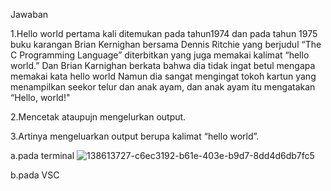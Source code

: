Jawaban 

1.Hello world pertama kali ditemukan pada tahun1974 dan pada tahun 1975 buku karangan Brian Kernighan bersama Dennis Ritchie yang berjudul “The C Programming Language” diterbitkan yang juga memakai kalimat “hello world.”
  Dan Brian Karnighan berkata bahwa dia tidak ingat betul mengapa memakai kata hello world
  Namun dia sangat mengingat tokoh kartun  yang menampilkan seekor telur dan anak ayam, dan anak ayam itu mengatakan “Hello, world!"

2.Mencetak ataupujn mengelurkan output.

3.Artinya mengeluarkan output berupa kalimat “hello world”.

  a.pada terminal
    ![138613727-c6ec3192-b61e-403e-b9d7-8dd4d6db7fc5](https://user-images.githubusercontent.com/93030333/138891074-e942f601-7d40-474a-8b67-c73fac220eeb.png)

  b.pada VSC
    

